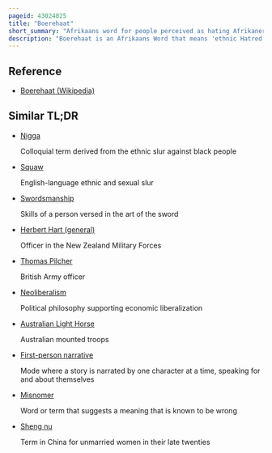 ```yaml
---
pageid: 43024825
title: "Boerehaat"
short_summary: "Afrikaans word for people perceived as hating Afrikaners"
description: "Boerehaat is an Afrikaans Word that means 'ethnic Hatred of Boers' or Afrikaners as they became known after the second Boer War. The related Term Boerehater has been used to describe a Person who hates Prejudices or criticises Boers or Afrikaners."
---
```


## Reference

- [Boerehaat (Wikipedia)](https://en.wikipedia.org/?curid=43024825)

## Similar TL;DR

- [Nigga](/tldr/en/nigga)

  Colloquial term derived from the ethnic slur against black people

- [Squaw](/tldr/en/squaw)

  English-language ethnic and sexual slur

- [Swordsmanship](/tldr/en/swordsmanship)

  Skills of a person versed in the art of the sword

- [Herbert Hart (general)](/tldr/en/herbert-hart-general)

  Officer in the New Zealand Military Forces

- [Thomas Pilcher](/tldr/en/thomas-pilcher)

  British Army officer

- [Neoliberalism](/tldr/en/neoliberalism)

  Political philosophy supporting economic liberalization

- [Australian Light Horse](/tldr/en/australian-light-horse)

  Australian mounted troops

- [First-person narrative](/tldr/en/first-person-narrative)

  Mode where a story is narrated by one character at a time, speaking for and about themselves

- [Misnomer](/tldr/en/misnomer)

  Word or term that suggests a meaning that is known to be wrong

- [Sheng nu](/tldr/en/sheng-nu)

  Term in China for unmarried women in their late twenties
